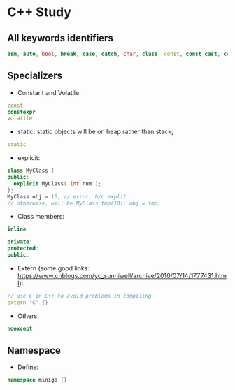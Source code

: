 # C++ Study

## All keywords identifiers
```cpp
asm, auto, bool, break, case, catch, char, class, const, const_cast, continue, default, delete, do, double, dynamic_cast, else, enum, explicit, export, extern, false, float, for, friend, goto, if, inline, int, long, mutable, namespace, new, operator, private, protected, public, register, reinterpret_cast, return, short, signed, sizeof, static, static_cast, struct, switch, template, this, throw, true, try, typedef, typeid, typename, union, unsigned, using, virtual, void, volatile, wchar_t, while 
```

## Specializers
- Constant and Volatile:
```cpp
const
constexpr
volatile
```
- static: static objects will be on heap rather than stack;
```cpp
static
```
- explicit:
```cpp
class MyClass {
public:
  explicit MyClass( int num );
};
MyClass obj = 10; // error, b/c explit
// otherwise, will be MyClass tmp(10); obj = tmp;
```
- Class members:
```cpp
inline

private:
protected:
public:
```
- Extern (some good links: https://www.cnblogs.com/yc_sunniwell/archive/2010/07/14/1777431.html):
```cpp
// use C in C++ to avoid problems in compiling
extern "C" {}
```
- Others:
```cpp
noexcept
```

## Namespace
- Define:
```cpp
namespace minigo {}
```


